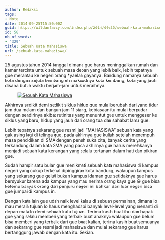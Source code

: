 ```yaml
---
author: Redaksi
tags:
- Note
date: 2014-09-25T15:50:00Z
guid: https://wildanfauzy.com/index.php/2014/09/25/sebuah-kata-mahasiswa/
id: 58
nb_of_words:
- "329"
title: Sebuah Kata Mahasiswa
url: /sebuah-kata-mahasiswa/
---
```


25 agustus tahun 2014 tanggal dimana gue harus meninggalkan rumah dan kamar tercinta untuk sebuah masa depan yang lebih baik, lebih tepatnya gue merantau ke negeri orang *yaelah gayanya. Bandung namanya sebuah kota dengan sejuta kembang eh maksudnya kota kembang, kota yang jauh disana butuh waktu berjam-jam untuk meraihnya.<figure class="wp-block-image size-large">

[<img src="https://wildanfauzyart.files.wordpress.com/2014/09/3cfdb-aa92b-maba.png?w=768" alt="Sebuah Kata Mahasiswa" title="Sebuah Kata Mahasiswa" data-recalc-dims="1" />](https://wildanfauzyart.files.wordpress.com/2014/09/3cfdb-aa92b-maba.png?w=768)</figure> 

Akhirnya sedikit demi sedikit siklus hidup gue mulai berubah dari yang tidur jam dua malam dan bangun jam 11 siang, kebiasaan itu mulai berpudar dengan sendirinya akibat rutinitas yang menuntut gue untuk menggeser ke siklus yang baru, hidup yang jauh dari orang tua dan sahabat lama gue.

Lebih tepatnya sekarang gue resmi jadi ”MAHASISWA” sebuah kata yang gak asing lagi di telinga gue, pada akhirnya gue kuliah setelah menempuh masa pendidikan di SMA dengan penuh suka cita, banyak cerita yang terkandung dalam kata SMA yang pada akhirnya gue harus merelakanya menjadi sebuah kata kenangan yang selalu tertanam dalam hati dan pikiran gue.

Sudah hampir satu bulan gue menikmati sebuah kata mahasiswa di kampus negeri yang cukup terkenal dipinggiran kota bandung, walaupun kampus yang sekarang gue geluti bukan kampus idaman gue setidaknya gue harus bersyukur karena ada kampus yang mau nerima orang kaya gue 😀 gue bisa ketemu banyak orang dari penjuru negeri ini bahkan dari luar negeri bisa gue jumpai di kampus ini.

Dengan kata lain gue udah naik level kalau di sebuah permainan, dimana lo mau meraih tujuan lo harus menghadapi banyak level-level yang menanti di depan mata lo demi sebuah kata tujuan. Terima kasih buat ibu dan bapak gue yang selalu memberi yang terbaik buat anaknya walaupun gue belum bisa memberi yang terbaik dari gue buat kalian, terima kasih buat semuanya dan sekarang gue resmi jadi mahasiswa dan mulai sekarang gue harus bertanggung jawab dengan kata itu. Sekian.